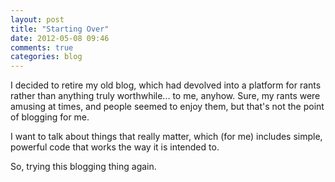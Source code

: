 ```yaml
---
layout: post
title: "Starting Over"
date: 2012-05-08 09:46
comments: true
categories: blog
---
```




I decided to retire my old blog, which had devolved into a platform for rants rather than anything truly worthwhile... to me, anyhow. Sure, my rants were amusing at times, and people seemed to enjoy them, but that's not the point of blogging for me. 

I want to talk about things that really matter, which (for me) includes simple, powerful code that works the way it is intended to.

So, trying this blogging thing again.
